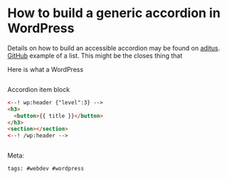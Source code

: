 # How to build a generic accordion in WordPress

Details on how to build an accessible accordion may be found on
[aditus]. [GitHub] example of a list.  This might be the closes thing that 

Here is what a WordPress

```js

```

Accordion item block

```html
<--! wp:header {"level":3} -->
<h3>
  <button>{{ title }}</button>
</h3>
<section></section>
<--! /wp:header -->
```

```html

```

[aditus]: https://www.aditus.io/patterns/accordion/
[github]: https://github.com/WordPress/gutenberg/tree/b23e049459dcab00bb65e505a4b42c3904f81144/packages/block-library/src/list

Meta:

    tags: #webdev #wordpress
